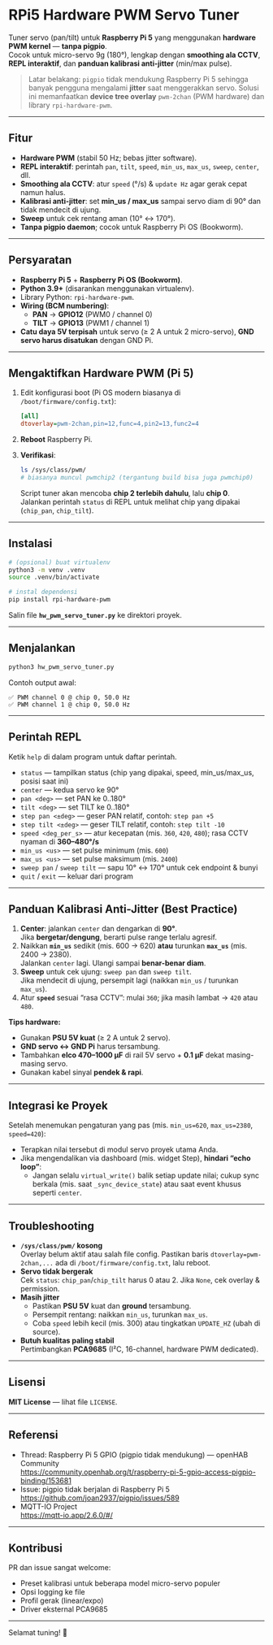 # RPi5 Hardware PWM Servo Tuner

Tuner servo (pan/tilt) untuk **Raspberry Pi 5** yang menggunakan **hardware PWM kernel** — **tanpa pigpio**.  
Cocok untuk micro-servo 9g (180°), lengkap dengan **smoothing ala CCTV**, **REPL interaktif**, dan **panduan kalibrasi anti-jitter** (min/max pulse).

> Latar belakang: `pigpio` tidak mendukung Raspberry Pi 5 sehingga banyak pengguna mengalami **jitter** saat menggerakkan servo. Solusi ini memanfaatkan **device tree overlay** `pwm-2chan` (PWM hardware) dan library `rpi-hardware-pwm`.

---

## Fitur

- **Hardware PWM** (stabil 50 Hz; bebas jitter software).
- **REPL interaktif**: perintah `pan`, `tilt`, `speed`, `min_us`, `max_us`, `sweep`, `center`, dll.
- **Smoothing ala CCTV**: atur `speed` (°/s) & `update Hz` agar gerak cepat namun halus.
- **Kalibrasi anti-jitter**: set **min_us / max_us** sampai servo diam di 90° dan tidak mendecit di ujung.
- **Sweep** untuk cek rentang aman (10° ↔ 170°).
- **Tanpa pigpio daemon**; cocok untuk Raspberry Pi OS (Bookworm).

---

## Persyaratan

- **Raspberry Pi 5** + **Raspberry Pi OS (Bookworm)**.
- **Python 3.9+** (disarankan menggunakan virtualenv).
- Library Python: `rpi-hardware-pwm`.
- **Wiring (BCM numbering)**:
  - **PAN** → **GPIO12** (PWM0 / channel 0)
  - **TILT** → **GPIO13** (PWM1 / channel 1)
- **Catu daya 5V terpisah** untuk servo (≥ 2 A untuk 2 micro-servo), **GND servo harus disatukan** dengan GND Pi.

---

## Mengaktifkan Hardware PWM (Pi 5)

1. Edit konfigurasi boot (Pi OS modern biasanya di `/boot/firmware/config.txt`):

   ```ini
   [all]
   dtoverlay=pwm-2chan,pin=12,func=4,pin2=13,func2=4
   ```

2. **Reboot** Raspberry Pi.

3. **Verifikasi**:

   ```bash
   ls /sys/class/pwm/
   # biasanya muncul pwmchip2 (tergantung build bisa juga pwmchip0)
   ```

   Script tuner akan mencoba **chip 2 terlebih dahulu**, lalu **chip 0**.  
   Jalankan perintah `status` di REPL untuk melihat chip yang dipakai (`chip_pan`, `chip_tilt`).

---

## Instalasi

```bash
# (opsional) buat virtualenv
python3 -m venv .venv
source .venv/bin/activate

# instal dependensi
pip install rpi-hardware-pwm
```

Salin file **`hw_pwm_servo_tuner.py`** ke direktori proyek.

---

## Menjalankan

```bash
python3 hw_pwm_servo_tuner.py
```

Contoh output awal:

```
✅ PWM channel 0 @ chip 0, 50.0 Hz
✅ PWM channel 1 @ chip 0, 50.0 Hz
```

---

## Perintah REPL

Ketik `help` di dalam program untuk daftar perintah.

- `status` — tampilkan status (chip yang dipakai, speed, min_us/max_us, posisi saat ini)
- `center` — kedua servo ke 90°
- `pan <deg>` — set PAN ke 0..180°
- `tilt <deg>` — set TILT ke 0..180°
- `step pan <±deg>` — geser PAN relatif, contoh: `step pan +5`
- `step tilt <±deg>` — geser TILT relatif, contoh: `step tilt -10`
- `speed <deg_per_s>` — atur kecepatan (mis. `360`, `420`, `480`); rasa CCTV nyaman di **360–480°/s**
- `min_us <us>` — set pulse minimum (mis. `600`)
- `max_us <us>` — set pulse maksimum (mis. `2400`)
- `sweep pan` / `sweep tilt` — sapu 10° ↔ 170° untuk cek endpoint & bunyi
- `quit` / `exit` — keluar dari program

---

## Panduan Kalibrasi Anti-Jitter (Best Practice)

1. **Center**: jalankan `center` dan dengarkan di **90°**.  
   Jika **bergetar/dengung**, berarti pulse range terlalu agresif.
2. Naikkan **`min_us`** sedikit (mis. 600 → 620) **atau** turunkan **`max_us`** (mis. 2400 → 2380).  
   Jalankan `center` lagi. Ulangi sampai **benar-benar diam**.
3. **Sweep** untuk cek ujung: `sweep pan` dan `sweep tilt`.  
   Jika mendecit di ujung, persempit lagi (naikkan `min_us` / turunkan `max_us`).
4. Atur **`speed`** sesuai “rasa CCTV”: mulai `360`; jika masih lambat → `420` atau `480`.

**Tips hardware:**
- Gunakan **PSU 5V kuat** (≥ 2 A untuk 2 servo).
- **GND servo ↔ GND Pi** harus tersambung.
- Tambahkan **elco 470–1000 µF** di rail 5V servo + **0.1 µF** dekat masing-masing servo.
- Gunakan kabel sinyal **pendek & rapi**.

---

## Integrasi ke Proyek

Setelah menemukan pengaturan yang pas (mis. `min_us=620`, `max_us=2380`, `speed=420`):

- Terapkan nilai tersebut di modul servo proyek utama Anda.
- Jika mengendalikan via dashboard (mis. widget Step), **hindari “echo loop”**:
  - Jangan selalu `virtual_write()` balik setiap update nilai; cukup sync berkala (mis. saat `_sync_device_state`) atau saat event khusus seperti `center`.

---

## Troubleshooting

- **`/sys/class/pwm/` kosong**  
  Overlay belum aktif atau salah file config. Pastikan baris `dtoverlay=pwm-2chan,...` ada di `/boot/firmware/config.txt`, lalu reboot.
- **Servo tidak bergerak**  
  Cek `status`: `chip_pan`/`chip_tilt` harus 0 atau 2. Jika `None`, cek overlay & permission.
- **Masih jitter**  
  - Pastikan **PSU 5V** kuat dan **ground** tersambung.
  - Persempit rentang: naikkan `min_us`, turunkan `max_us`.
  - Coba `speed` lebih kecil (mis. 300) atau tingkatkan `UPDATE_HZ` (ubah di source).
- **Butuh kualitas paling stabil**  
  Pertimbangkan **PCA9685** (I²C, 16-channel, hardware PWM dedicated).


---

## Lisensi

**MIT License** — lihat file `LICENSE`.

---

## Referensi

- Thread: Raspberry Pi 5 GPIO (pigpio tidak mendukung) — openHAB Community  
  https://community.openhab.org/t/raspberry-pi-5-gpio-access-pigpio-binding/153681
- Issue: pigpio tidak berjalan di Raspberry Pi 5  
  https://github.com/joan2937/pigpio/issues/589
- MQTT-IO Project  
  https://mqtt-io.app/2.6.0/#/

---

## Kontribusi

PR dan issue sangat welcome:
- Preset kalibrasi untuk beberapa model micro-servo populer
- Opsi logging ke file
- Profil gerak (linear/expo)
- Driver eksternal PCA9685

---

Selamat tuning! 🚀
